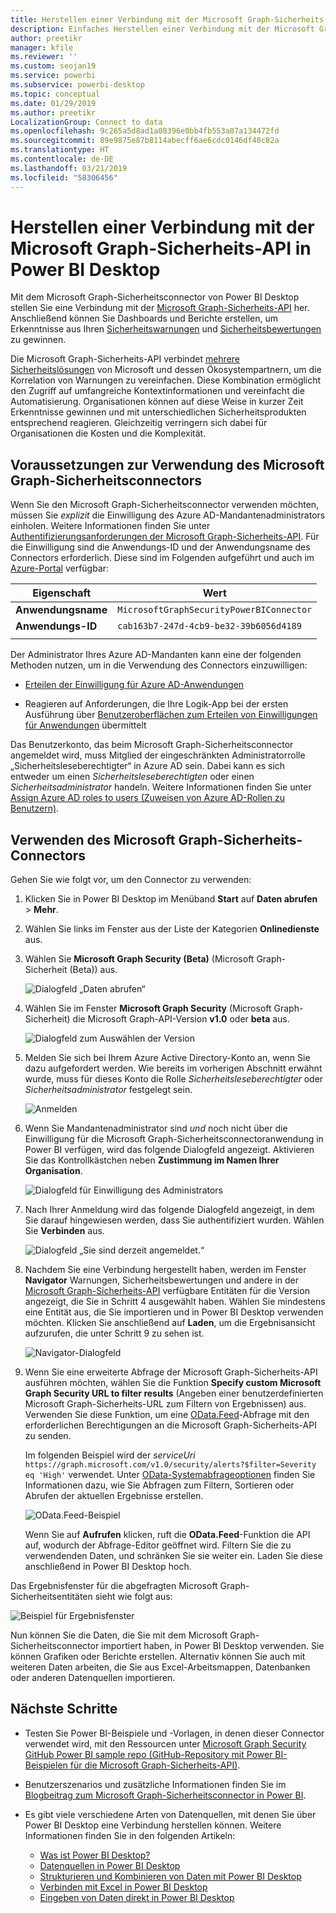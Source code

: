 ```yaml
---
title: Herstellen einer Verbindung mit der Microsoft Graph-Sicherheits-API in Power BI Desktop
description: Einfaches Herstellen einer Verbindung mit der Microsoft Graph-Sicherheits-API in Power BI Desktop
author: preetikr
manager: kfile
ms.reviewer: ''
ms.custom: seojan19
ms.service: powerbi
ms.subservice: powerbi-desktop
ms.topic: conceptual
ms.date: 01/29/2019
ms.author: preetikr
LocalizationGroup: Connect to data
ms.openlocfilehash: 9c265a5d8ad1a08396e0bb4fb553a87a134472fd
ms.sourcegitcommit: 89e9875e87b8114abecff6ae6cdc0146df40c82a
ms.translationtype: HT
ms.contentlocale: de-DE
ms.lasthandoff: 03/21/2019
ms.locfileid: "58306456"
---
```

# <a name="connect-to-the-microsoft-graph-security-api-in-power-bi-desktop"></a>Herstellen einer Verbindung mit der Microsoft Graph-Sicherheits-API in Power BI Desktop

Mit dem Microsoft Graph-Sicherheitsconnector von Power BI Desktop stellen Sie eine Verbindung mit der [Microsoft Graph-Sicherheits-API](https://aka.ms/graphsecuritydocs) her. Anschließend können Sie Dashboards und Berichte erstellen, um Erkenntnisse aus Ihren [Sicherheitswarnungen](https://docs.microsoft.com/graph/api/resources/alert?view=graph-rest-1.0) und [Sicherheitsbewertungen](https://docs.microsoft.com/graph/api/resources/securescores?view=graph-rest-beta) zu gewinnen.

Die Microsoft Graph-Sicherheits-API verbindet [mehrere Sicherheitslösungen](https://aka.ms/graphsecurityalerts) von Microsoft und dessen Ökosystempartnern, um die Korrelation von Warnungen zu vereinfachen. Diese Kombination ermöglicht den Zugriff auf umfangreiche Kontextinformationen und vereinfacht die Automatisierung. Organisationen können auf diese Weise in kurzer Zeit Erkenntnisse gewinnen und mit unterschiedlichen Sicherheitsprodukten entsprechend reagieren. Gleichzeitig verringern sich dabei für Organisationen die Kosten und die Komplexität.

## <a name="prerequisites-to-use-the-microsoft-graph-security-connector"></a>Voraussetzungen zur Verwendung des Microsoft Graph-Sicherheitsconnectors

Wenn Sie den Microsoft Graph-Sicherheitsconnector verwenden möchten, müssen Sie *explizit* die Einwilligung des Azure AD-Mandantenadministrators einholen. Weitere Informationen finden Sie unter [Authentifizierungsanforderungen der Microsoft Graph-Sicherheits-API](https://aka.ms/graphsecurityauth).
Für die Einwilligung sind die Anwendungs-ID und der Anwendungsname des Connectors erforderlich. Diese sind im Folgenden aufgeführt und auch im [Azure-Portal](https://portal.azure.com) verfügbar:

| Eigenschaft | Wert |
|----------|-------|
| **Anwendungsname** | `MicrosoftGraphSecurityPowerBIConnector` |
| **Anwendungs-ID** | `cab163b7-247d-4cb9-be32-39b6056d4189` |
|||

Der Administrator Ihres Azure AD-Mandanten kann eine der folgenden Methoden nutzen, um in die Verwendung des Connectors einzuwilligen:

* [Erteilen der Einwilligung für Azure AD-Anwendungen](https://docs.microsoft.com/azure/active-directory/develop/v2-permissions-and-consent)

* Reagieren auf Anforderungen, die Ihre Logik-App bei der ersten Ausführung über [Benutzeroberflächen zum Erteilen von Einwilligungen für Anwendungen](https://docs.microsoft.com/azure/active-directory/develop/application-consent-experience) übermittelt
   
Das Benutzerkonto, das beim Microsoft Graph-Sicherheitsconnector angemeldet wird, muss Mitglied der eingeschränkten Administratorrolle „Sicherheitsleseberechtigter“ in Azure AD sein. Dabei kann es sich entweder um einen *Sicherheitsleseberechtigten* oder einen *Sicherheitsadministrator* handeln. Weitere Informationen finden Sie unter [Assign Azure AD roles to users (Zuweisen von Azure AD-Rollen zu Benutzern)](https://docs.microsoft.com/graph/security-authorization#assign-azure-ad-roles-to-users).

## <a name="using-the-microsoft-graph-security-connector"></a>Verwenden des Microsoft Graph-Sicherheits-Connectors

Gehen Sie wie folgt vor, um den Connector zu verwenden:

1. Klicken Sie in Power BI Desktop im Menüband **Start** auf **Daten abrufen** > **Mehr**.
2. Wählen Sie links im Fenster aus der Liste der Kategorien **Onlinedienste** aus.
3. Wählen Sie **Microsoft Graph Security (Beta)** (Microsoft Graph-Sicherheit (Beta)) aus.

    ![Dialogfeld „Daten abrufen“](media/desktop-connect-graph-security/GetData.PNG)
    
4. Wählen Sie im Fenster **Microsoft Graph Security** (Microsoft Graph-Sicherheit) die Microsoft Graph-API-Version **v1.0** oder **beta** aus.

    ![Dialogfeld zum Auswählen der Version](media/desktop-connect-graph-security/selectVersion.PNG)
    
5. Melden Sie sich bei Ihrem Azure Active Directory-Konto an, wenn Sie dazu aufgefordert werden. Wie bereits im vorherigen Abschnitt erwähnt wurde, muss für dieses Konto die Rolle *Sicherheitsleseberechtigter* oder *Sicherheitsadministrator* festgelegt sein.

    ![Anmelden](media/desktop-connect-graph-security/SignIn.PNG) 
    
6. Wenn Sie Mandantenadministrator sind *und* noch nicht über die Einwilligung für die Microsoft Graph-Sicherheitsconnectoranwendung in Power BI verfügen, wird das folgende Dialogfeld angezeigt. Aktivieren Sie das Kontrollkästchen neben **Zustimmung im Namen Ihrer Organisation**.

    ![Dialogfeld für Einwilligung des Administrators](media/desktop-connect-graph-security/AdminConsent.PNG)
    
7. Nach Ihrer Anmeldung wird das folgende Dialogfeld angezeigt, in dem Sie darauf hingewiesen werden, dass Sie authentifiziert wurden. Wählen Sie **Verbinden** aus.

    ![Dialogfeld „Sie sind derzeit angemeldet.“](media/desktop-connect-graph-security/SignedIn.PNG)
    
8. Nachdem Sie eine Verbindung hergestellt haben, werden im Fenster **Navigator** Warnungen, Sicherheitsbewertungen und andere in der [Microsoft Graph-Sicherheits-API](https://aka.ms/graphsecuritydocs) verfügbare Entitäten für die Version angezeigt, die Sie in Schritt 4 ausgewählt haben. Wählen Sie mindestens eine Entität aus, die Sie importieren und in Power BI Desktop verwenden möchten. Klicken Sie anschließend auf **Laden**, um die Ergebnisansicht aufzurufen, die unter Schritt 9 zu sehen ist.

    ![Navigator-Dialogfeld](media/desktop-connect-graph-security/NavTable.PNG)
    
9. Wenn Sie eine erweiterte Abfrage der Microsoft Graph-Sicherheits-API ausführen möchten, wählen Sie die Funktion **Specify custom Microsoft Graph Security URL to filter results** (Angeben einer benutzerdefinierten Microsoft Graph-Sicherheits-URL zum Filtern von Ergebnissen) aus. Verwenden Sie diese Funktion, um eine [OData.Feed](https://docs.microsoft.com/power-bi/desktop-connect-odata)-Abfrage mit den erforderlichen Berechtigungen an die Microsoft Graph-Sicherheits-API zu senden.

   Im folgenden Beispiel wird der *serviceUri* `https://graph.microsoft.com/v1.0/security/alerts?$filter=Severity eq 'High'` verwendet. Unter [OData-Systemabfrageoptionen](https://docs.microsoft.com/graph/query-parameters) finden Sie Informationen dazu, wie Sie Abfragen zum Filtern, Sortieren oder Abrufen der aktuellen Ergebnisse erstellen.

   ![OData.Feed-Beispiel](media/desktop-connect-graph-security/ODataFeed.PNG)
    
   Wenn Sie auf **Aufrufen** klicken, ruft die **OData.Feed**-Funktion die API auf, wodurch der Abfrage-Editor geöffnet wird. Filtern Sie die zu verwendenden Daten, und schränken Sie sie weiter ein. Laden Sie diese anschließend in Power BI Desktop hoch.

Das Ergebnisfenster für die abgefragten Microsoft Graph-Sicherheitsentitäten sieht wie folgt aus:

   ![Beispiel für Ergebnisfenster](media/desktop-connect-graph-security/Result.PNG)
    

Nun können Sie die Daten, die Sie mit dem Microsoft Graph-Sicherheitsconnector importiert haben, in Power BI Desktop verwenden. Sie können Grafiken oder Berichte erstellen. Alternativ können Sie auch mit weiteren Daten arbeiten, die Sie aus Excel-Arbeitsmappen, Datenbanken oder anderen Datenquellen importieren.

## <a name="next-steps"></a>Nächste Schritte
* Testen Sie Power BI-Beispiele und -Vorlagen, in denen dieser Connector verwendet wird, mit den Ressourcen unter [Microsoft Graph Security GitHub Power BI sample repo (GitHub-Repository mit Power BI-Beispielen für die Microsoft Graph-Sicherheits-API)](https://aka.ms/graphsecuritypowerbiconnectorsamples).

* Benutzerszenarios und zusätzliche Informationen finden Sie im [Blogbeitrag zum Microsoft Graph-Sicherheitsconnector in Power BI](https://aka.ms/graphsecuritypowerbiconnectorblogpost).

* Es gibt viele verschiedene Arten von Datenquellen, mit denen Sie über Power BI Desktop eine Verbindung herstellen können. Weitere Informationen finden Sie in den folgenden Artikeln:

    * [Was ist Power BI Desktop?](desktop-what-is-desktop.md)
    * [Datenquellen in Power BI Desktop](desktop-data-sources.md)
    * [Strukturieren und Kombinieren von Daten mit Power BI Desktop](desktop-shape-and-combine-data.md)
    * [Verbinden mit Excel in Power BI Desktop](desktop-connect-excel.md)
    * [Eingeben von Daten direkt in Power BI Desktop](desktop-enter-data-directly-into-desktop.md)

